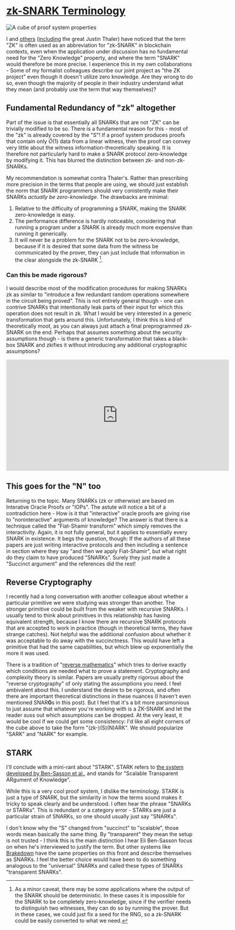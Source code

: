 # [zk-SNARK Terminology](https://thequantummilkman.substack.com/p/zk-snark-terminology)

![A cube of proof system properties](./proof-system-cube.png)

I and [others](https://youtu.be/hBupNf1igbY?t=108) ([including](https://a16zcrypto.com/posts/article/17-misconceptions-about-snarks/) the great Justin Thaler) have noticed that the term "ZK" is often used as an abbreviation for "zk-SNARK" in blockchain contexts, even when the application under discussion has no fundamental need for the "Zero Knowledge" property, and where the term "SNARK" would therefore be more precise. I experience this in my own collaborations - Some of my formalist colleagues describe our joint project as "the ZK project" even though it doesn't utilize zero knowledge. Are they wrong to do so, even though the majority of people in their industry understand what they mean (and probably use the term that way themselves)?

## Fundamental Redundancy of "zk" altogether

Part of the issue is that essentially all SNARKs that are not "ZK" can be trivially modified to be so. There is a fundamental reason for this - most of the "zk" is already covered by the "S"! If a proof system produces proofs that contain only $\tilde{O}(1)$ data from a linear witness, then the proof can convey very little about the witness information-theoretically speaking. It is therefore not particularly hard to make a SNARK protocol zero-knowledge by modifying it. This has blurred the distinction between zk- and non-zk-SNARKs.

My recommendation is somewhat contra Thaler's. Rather than prescribing more precision in the terms that people are using, we should just establish the norm that SNARK programmers should very conistently make their SNARKs _actually be zero-knowledge_. The drawbacks are minimal:

1. Relative to the difficulty of programming a SNARK, making the SNARK zero-knowledge is easy.
2. The performance difference is hardly noticeable, considering that running a program under a SNARK is already much more expensive than running it generically.
3. It will never be a problem for the SNARK not to be zero-knowledge, because if it is desired that some data from the witness be communicated by the prover, they can just include that information in the clear alongside the zk-SNARK [^1].

### Can this be made rigorous?

I would describe most of the modification procedures for making SNARKs zk as similar to "introduce a few redundant random operations somewhere in the circuit being proved". This is not entirely general though - one can contrive SNARKs that intentionally leak parts of their input for which this operation does not result in zk. What I would be very interested in a generic transformation that gets around this. Unfortunately, I think this is kind of theoretically moot, as you can always just attach a final preprogrammed zk-SNARK on the end. Perhaps that assumes something about the security assumptions though - is there a generic transformation that takes a black-box SNARK and zkifies it without introducing any additional cryptographic assumptions?

<iframe src="https://manifold.markets/embed/BoltonBailey/will-there-be-a-generic-transformat" title="Will there be a generic transformation that zk-ifies a SNARK by end of 2025?" frameborder="0" width="600" height="300"></iframe>

## This goes for the "N" too

Returning to the topic. Many SNARKs (zk or otherwise) are based on Interative Oracle Proofs or "IOPs". The astute will notice a bit of a contradiction here - How is it that "interactive" oracle proofs are giving rise to "noninteractive" arguments of knowledge? The answer is that there is a technique called the "Fiat-Shamir transform" which simply removes the interactivity. Again, it is not fully general, but it applies to essentially every SNARK in existence. It begs the question, though: If the authors of all these papers are just writing interactive protocols and then including a sentence in section where they say "and then we apply Fiat-Shamir", but what right do they claim to have produced "SNARKs". Surely they just made a "Succinct argument" and the references did the rest!

## Reverse Cryptography

I recently had a long conversation with another colleague about whether a particular primitive we were studying was stronger than another. The stronger primitive could be built from the weaker with recursive SNARKs. I usually tend to think about primitives in this relationship has having equivalent strength, because I know there are recursive SNARK protocols that are accepted to work in practice (though in theoretical terms, they have strange catches). Not helpful was the additional confusion about whether it was acceptable to do away with the succinctness. This would have left a primitive that had the same capabilities, but which blew up exponentially the more it was used.

There is a tradition of "[reverse mathematics](https://en.wikipedia.org/wiki/Reverse_mathematics)" which tries to derive exactly which conditions are needed what to prove a statement. Cryptography and complexity theory is similar. Papers are usually pretty rigorous about the "reverse cryptography" of only stating the assumptions you need. I feel ambivalent about this. I understand the desire to be rigorous, and often there are important theoretical distinctions in these nuances (I haven't even mentioned SNAR**G**s in this post). But I feel that it's a bit more parsimonious to just assume that whatever you're working with is a ZK-SNARK and let the reader suss out which assumptions can be dropped. At the very least, it would be cool if we could get some consistency: I'd like all eight corners of the cube above to take the form "(zk-)(S)(N)ARK". We should popularize "SARK" and "NARK" for example.

## STARK

I'll conclude with a mini-rant about "STARK". STARK refers to [the system developed by Ben-Sasson et al.](https://eprint.iacr.org/2018/046.pdf), and stands for "Scalable Transparent ARgument of Knowledge".

While this is a very cool proof system, I dislike the terminology. STARK is just a type of SNARK, but the similarity in how the terms sound makes it tricky to speak clearly and be understood. I often hear the phrase "SNARKs or STARKs". This is redundant or a category error - STARKs are just a particular strain of SNARKs, so one should usually just say "SNARKs".

I don't know why the "S" changed from "succinct" to "scalable", those words mean basically the same thing. By "transparent" they mean the setup is not trusted - I think this is the main distinction I hear Eli Ben-Sasson focus on when he's interviewed to justify the term. But other systems like [Brakedown](https://eprint.iacr.org/2021/1043) have the same properties on this front and describe themselves as SNARKs. I feel the better choice would have been to do something analogous to the "universal" SNARKs and called these types of SNARKs "transparent SNARKs".

[^1]: As a minor caveat, there may be some applications where the output of the SNARK should be deterministic. In these cases it is impossible for the SNARK to be completely zero-knowledge, since if the verifier needs to distinguish two witnesses, they can do so by running the prover. But in these cases, we could just fix a seed for the RNG, so a zk-SNARK could be easily converted to what we need.
